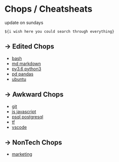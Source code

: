 # Chops / Cheatsheats

update on sundays

    ${i wish here you could search through everything}

## -> Edited Chops

* [bash](./INDEX_SAM/bash_chops.md)
* [md markdown](./INDEX_SAM/markdown_chops.md)
* [py3.6 python3](./INDEX_SAM/python3_pip_chops.md)
* [pd pandas](./INDEX_SAM/pandas_numpy_chops.md)
* [ubuntu](./INDEX_SAM/ubuntu_chops.md)

## -> Awkward Chops

* [git](./INDEX_TECH/git_chops.md)
* [js javascript](./INDEX_TECH/js_chops.md)
* [psql postgresql](./INDEX_TECH/psql_chops.md)
* [tf](./INDEX_TECH/tf_chops.md)
* [vscode](./INDEX_TECH/vscode_chops.md)

## -> NonTech Chops

* [marketing](./INDEX_BUSINESS/marketing_chops.md)
